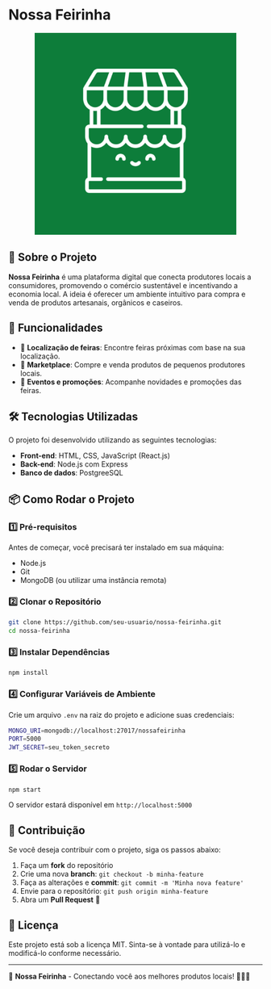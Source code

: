 # Nossa Feirinha

<p align="center">
  <img src="https://github.com/NossaFeirinha/NossaFeirinha/blob/main/Logo%20NF%20-%20Fundo%20Verde%20(1).png?raw=true" width="400px">
</p>

## 📌 Sobre o Projeto
**Nossa Feirinha** é uma plataforma digital que conecta produtores locais a consumidores, promovendo o comércio sustentável e incentivando a economia local. A ideia é oferecer um ambiente intuitivo para compra e venda de produtos artesanais, orgânicos e caseiros.

## 🚀 Funcionalidades
- 📍 **Localização de feiras**: Encontre feiras próximas com base na sua localização.
- 🛒 **Marketplace**: Compre e venda produtos de pequenos produtores locais.
- 📆 **Eventos e promoções**: Acompanhe novidades e promoções das feiras.

## 🛠️ Tecnologias Utilizadas
O projeto foi desenvolvido utilizando as seguintes tecnologias:
- **Front-end**: HTML, CSS, JavaScript (React.js)
- **Back-end**: Node.js com Express
- **Banco de dados**: PostgreeSQL

## 📦 Como Rodar o Projeto
### 1️⃣ Pré-requisitos
Antes de começar, você precisará ter instalado em sua máquina:
- Node.js
- Git
- MongoDB (ou utilizar uma instância remota)

### 2️⃣ Clonar o Repositório
```sh
git clone https://github.com/seu-usuario/nossa-feirinha.git
cd nossa-feirinha
```

### 3️⃣ Instalar Dependências
```sh
npm install
```

### 4️⃣ Configurar Variáveis de Ambiente
Crie um arquivo `.env` na raiz do projeto e adicione suas credenciais:
```sh
MONGO_URI=mongodb://localhost:27017/nossafeirinha
PORT=5000
JWT_SECRET=seu_token_secreto
```

### 5️⃣ Rodar o Servidor
```sh
npm start
```
O servidor estará disponível em `http://localhost:5000`

## 📌 Contribuição
Se você deseja contribuir com o projeto, siga os passos abaixo:
1. Faça um **fork** do repositório
2. Crie uma nova **branch**: `git checkout -b minha-feature`
3. Faça as alterações e **commit**: `git commit -m 'Minha nova feature'`
4. Envie para o repositório: `git push origin minha-feature`
5. Abra um **Pull Request** 🎉

## 📄 Licença
Este projeto está sob a licença MIT. Sinta-se à vontade para utilizá-lo e modificá-lo conforme necessário.

---

🚀 **Nossa Feirinha** - Conectando você aos melhores produtos locais! 🥕🍞🥑
